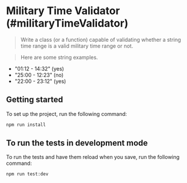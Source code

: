 # Military Time Validator (#militaryTimeValidator)

> Write a class (or a function) capable of validating whether a string time range is a valid military time range or not.

> Here are some string examples.

- "01:12 - 14:32" (yes)
- "25:00 - 12:23" (no)
- "22:00 - 23:12" (yes)

## Getting started

To set up the project, run the following command:

```bash
npm run install
```

## To run the tests in development mode

To run the tests and have them reload when you save, run the following command:

```bash
npm run test:dev
```